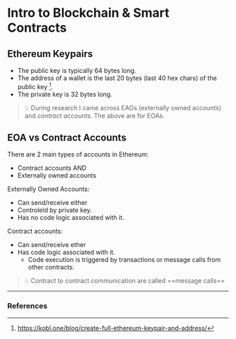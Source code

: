 # Intro to Blockchain & Smart Contracts
## Ethereum Keypairs
- The public key is typically 64 bytes long.
- The address of a wallet is the last 20 bytes (last 40 hex chars) of the public key [^1].
- The private key is 32 bytes long.

> 💡 During research I came across EAOs (externally owned accounts) and _contract accounts_. The above are for EOAs.

## EOA vs Contract Accounts
There are 2 main types of accounts in Ethereum:
- Contract accounts AND
- Externally owned accounts

Externally Owned Accounts:
- Can send/receive either
- Controleld by private key.
- Has no code logic associated with it.

Contract accounts:
- Can send/receive ether
- Has code logic associated with it.
	- Code execution is triggered by transactions or message calls from other contracts.
> 💡 Contract to contract communication are called ==message calls==






---
### References
[^1]: https://kobl.one/blog/create-full-ethereum-keypair-and-address/
